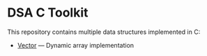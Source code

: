 # DSA C Toolkit

This repository contains multiple data structures implemented in C:

- [Vector](vector/README.md) — Dynamic array implementation
